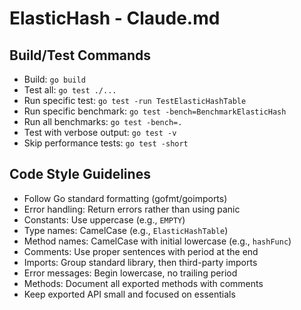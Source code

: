 # ElasticHash - Claude.md

## Build/Test Commands
- Build: `go build`
- Test all: `go test ./...`
- Run specific test: `go test -run TestElasticHashTable`
- Run specific benchmark: `go test -bench=BenchmarkElasticHash` 
- Run all benchmarks: `go test -bench=.`
- Test with verbose output: `go test -v`
- Skip performance tests: `go test -short`

## Code Style Guidelines
- Follow Go standard formatting (gofmt/goimports)
- Error handling: Return errors rather than using panic
- Constants: Use uppercase (e.g., `EMPTY`)
- Type names: CamelCase (e.g., `ElasticHashTable`)
- Method names: CamelCase with initial lowercase (e.g., `hashFunc`)
- Comments: Use proper sentences with period at the end
- Imports: Group standard library, then third-party imports
- Error messages: Begin lowercase, no trailing period
- Methods: Document all exported methods with comments
- Keep exported API small and focused on essentials